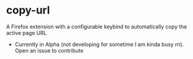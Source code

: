 # copy-url
A Firefox extension with a configurable keybind to automatically copy the active page URL
- Currently in Alpha (not developing for sometime I am kinda busy rn). Open an issue to contribute
